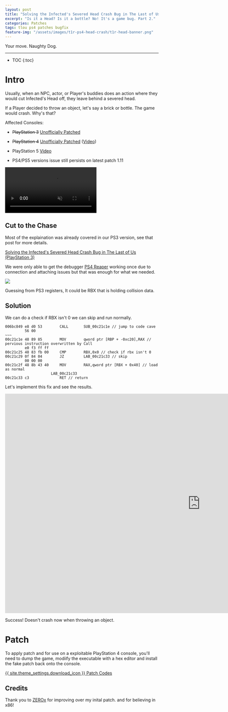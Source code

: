 ```yaml
---
layout: post
title: "Solving the Infected's Severed Head Crash Bug in The Last of Us (PlayStation 4)"
excerpt: "Is it a Head? Is it a bottle? No! It's a game bug. Part 2."
categories: Patches
tags: tlou ps4 patches bugfix
feature-img: "/assets/images/t1r-ps4-head-crash/t1r-head-banner.png"
---
```


Your move. Naughty Dog.

***

* TOC
{:toc}

# Intro

Usually, when an NPC, actor, or Player's buddies does an action where they would cut Infected's Head off, they leave behind a severed head. 

If a Player decided to throw an object, let's say a brick or bottle. The game would crash. Why's that?

Affected Consoles:

- ~~PlayStation 3~~ [Unofficially Patched](https://illusion0001.github.io/patches/2021/02/15/t1-head-crash-bug-fix/)

- ~~PlayStation 4~~ [Unofficially Patched](https://illusion0001.github.io/patches/2021/02/16/t1r-head-crash-bug-fix/) ([Video](https://youtu.be/KCnMwV-jOoU))

- PlayStation 5 [Video](https://youtu.be/HQ7oOmx4mmg?t=127)

- PS4/PS5 versions issue still persists on latest patch 1.11

<video controls muted >
  <source src="\assets\images\t1r-ps4-head-crash\t1r-head-crash-before.mp4" type="video/mp4">
</video>

## Cut to the Chase

Most of the explaination was already covered in our PS3 version, see that post for more details.

[Solving the Infected's Severed Head Crash Bug in The Last of Us (PlayStation 3)](https://illusion0001.github.io/patches/2021/02/15/t1-head-crash-bug-fix/)

We were only able to get the debugger [PS4 Reaper](https://www.psxhax.com/threads/ps4reaper-ps4-rte-debugger-and-trainer-maker-by-shiningami.6077/) working once due to connection and attaching issues but that was enough for what we needed.

![](\assets\images\t1r-ps4-head-crash\ps4r-register.png)

Guessing from PS3 registers, It could be RBX that is holding collision data.

## Solution

We can do a check if RBX isn't 0 we can skip and run normally.

```
006bc849 e8 d0 53        CALL       SUB_00c21c1e // jump to code cave
         56 00
~~~
00c21c1e 48 89 85        MOV        qword ptr [RBP + -0xc20],RAX // pervious instruction overwritten by Call
         e0 f3 ff ff
00c21c25 48 83 fb 00     CMP        RBX,0x0 // check if rbx isn't 0
00c21c29 0f 84 04        JZ         LAB_00c21c33 // skip
         00 00 00
00c21c2f 48 8b 43 40     MOV        RAX,qword ptr [RBX + 0x40] // load as normal
                     LAB_00c21c33
00c21c33 c3              RET // return
```

Let's implement this fix and see the results.

<iframe width="1280" height="720" src="https://www.youtube.com/embed/a5QEZGT7HOU?start=10" frameborder="0" allow="accelerometer; autoplay; clipboard-write; encrypted-media; gyroscope; picture-in-picture" allowfullscreen></iframe>

Success! Doesn't crash now when throwing an object.

# Patch

To apply patch and for use on a exploitable PlayStation 4 console, you'll need to dump the game, modiify the executable with a hex editor and install the fake patch back onto the console.

<a href="https://github.com/illusion0001/illusion0001.github.io/blob/main/_patches/tlou1.md#infecteds-severed-head-crash-bug-fix" class="button" role="button">{{ site.theme_settings.download_icon }} Patch Codes</a>

## Credits

Thank you to [ZEROx](https://www.youtube.com/user/ZEROx2085) for improving over my inital patch. and for believing in x86!
